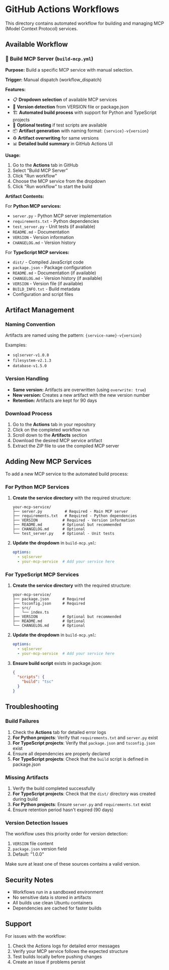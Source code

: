 # GitHub Actions Workflows

This directory contains automated workflow for building and managing MCP (Model Context Protocol) services.

## Available Workflow

### 🎯 Build MCP Server (`build-mcp.yml`)

**Purpose:** Build a specific MCP service with manual selection.

**Trigger:** Manual dispatch (workflow_dispatch)

**Features:**
- 📋 **Dropdown selection** of available MCP services
- 🔄 **Version detection** from VERSION file or package.json
- 🏗️ **Automated build process** with support for Python and TypeScript projects
- 🧪 **Optional testing** if test scripts are available
- 📦 **Artifact generation** with naming format: `{service}-v{version}`
- ♻️ **Artifact overwriting** for same versions
- 📊 **Detailed build summary** in GitHub Actions UI

**Usage:**
1. Go to the **Actions** tab in GitHub
2. Select "Build MCP Server"
3. Click "Run workflow"
4. Choose the MCP service from the dropdown
5. Click "Run workflow" to start the build

**Artifact Contents:**

For **Python MCP services:**
- `server.py` - Python MCP server implementation
- `requirements.txt` - Python dependencies
- `test_server.py` - Unit tests (if available)
- `README.md` - Documentation
- `VERSION` - Version information
- `CHANGELOG.md` - Version history

For **TypeScript MCP services:**
- `dist/` - Compiled JavaScript code
- `package.json` - Package configuration
- `README.md` - Documentation (if available)
- `CHANGELOG.md` - Version history (if available)
- `VERSION` - Version file (if available)
- `BUILD_INFO.txt` - Build metadata
- Configuration and script files

## Artifact Management

### Naming Convention
Artifacts are named using the pattern: `{service-name}-v{version}`

Examples:
- `sqlserver-v1.0.0`
- `filesystem-v2.1.3`
- `database-v1.5.0`

### Version Handling
- **Same version:** Artifacts are overwritten (using `overwrite: true`)
- **New version:** Creates a new artifact with the new version number
- **Retention:** Artifacts are kept for 90 days

### Download Process
1. Go to the **Actions** tab in your repository
2. Click on the completed workflow run
3. Scroll down to the **Artifacts** section
4. Download the desired MCP service artifact
5. Extract the ZIP file to use the compiled MCP server

## Adding New MCP Services

To add a new MCP service to the automated build process:

### For Python MCP Services

1. **Create the service directory** with the required structure:
   ```
   your-mcp-service/
   ├── server.py          # Required - Main MCP server
   ├── requirements.txt   # Required - Python dependencies
   ├── VERSION           # Required - Version information
   ├── README.md         # Optional but recommended
   ├── CHANGELOG.md      # Optional
   └── test_server.py    # Optional - Unit tests
   ```

2. **Update the dropdown** in `build-mcp.yml`:
   ```yaml
   options:
     - sqlserver
     - your-mcp-service  # Add your service here
   ```

### For TypeScript MCP Services

1. **Create the service directory** with the required structure:
   ```
   your-mcp-service/
   ├── package.json      # Required
   ├── tsconfig.json     # Required
   ├── src/
   │   └── index.ts
   ├── VERSION           # Optional but recommended
   ├── README.md         # Optional
   └── CHANGELOG.md      # Optional
   ```

2. **Update the dropdown** in `build-mcp.yml`:
   ```yaml
   options:
     - sqlserver
     - your-mcp-service  # Add your service here
   ```

3. **Ensure build script** exists in package.json:
   ```json
   {
     "scripts": {
       "build": "tsc"
     }
   }
   ```

## Troubleshooting

### Build Failures
1. Check the **Actions** tab for detailed error logs
2. **For Python projects**: Verify that `requirements.txt` and `server.py` exist
3. **For TypeScript projects**: Verify that `package.json` and `tsconfig.json` exist
4. Ensure all dependencies are properly declared
5. **For TypeScript projects**: Check that the `build` script is defined in package.json

### Missing Artifacts
1. Verify the build completed successfully
2. **For TypeScript projects**: Check that the `dist/` directory was created during build
3. **For Python projects**: Ensure `server.py` and `requirements.txt` exist
4. Ensure retention period hasn't expired (90 days)

### Version Detection Issues
The workflow uses this priority order for version detection:
1. `VERSION` file content
2. `package.json` version field
3. Default: "1.0.0"

Make sure at least one of these sources contains a valid version.

## Security Notes

- Workflows run in a sandboxed environment
- No sensitive data is stored in artifacts
- All builds use clean Ubuntu containers
- Dependencies are cached for faster builds

## Support

For issues with the workflow:
1. Check the Actions logs for detailed error messages
2. Verify your MCP service follows the expected structure
3. Test builds locally before pushing changes
4. Create an issue if problems persist
